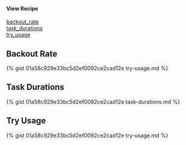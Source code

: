 #### View Recipe
[backout_rate](#backout-rate)  
[task_durations](#task-durations)  
[try_usage](#try-usage)  

## Backout Rate
{% gist 01a58c929e33bc5d2ef0092ce2cad12e try-usage.md %}

## Task Durations
{% gist 01a58c929e33bc5d2ef0092ce2cad12e task-durations.md %}

## Try Usage
{% gist 01a58c929e33bc5d2ef0092ce2cad12e try-usage.md %}

